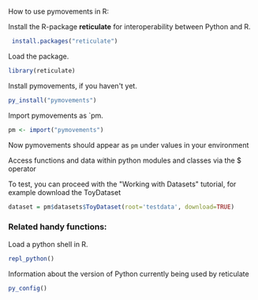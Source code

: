 How to use pymovements in R:

Install the R-package **reticulate** for interoperability between Python and R.
```r
 install.packages("reticulate")
```

Load the package.
```r
library(reticulate)
```

Install pymovements, if you haven't yet.
```r
py_install("pymovements")
```

Import pymovements as `pm.
```r
pm <- import("pymovements")
```

Now pymovements should appear as `pm` under values in your environment

Access functions and data within python modules and classes via the $ operator

To test, you can proceed with the "Working with Datasets" tutorial, for example download the ToyDataset
```r
dataset = pm$datasets$ToyDataset(root='testdata', download=TRUE)
```



### Related handy functions:

Load a python shell in R.
```r
repl_python()
```


Information about the version of Python currently being used by reticulate
```r
py_config()
```
